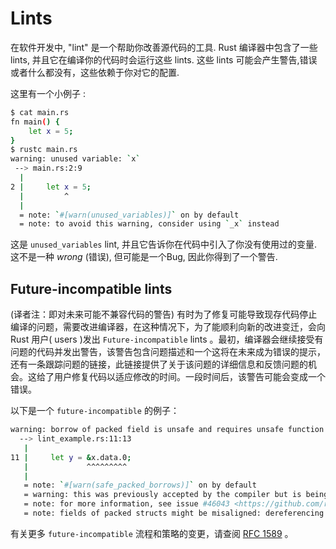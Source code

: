 # Lints

在软件开发中,  "lint" 是一个帮助你改善源代码的工具. Rust 编译器中包含了一些 lints, 并且它在编译你的代码时会运行这些 lints. 这些 lints 可能会产生警告,错误或者什么都没有，这些依赖于你对它的配置.

这里有一个小例子 :

```bash
$ cat main.rs
fn main() {
    let x = 5;
}
$ rustc main.rs
warning: unused variable: `x`
 --> main.rs:2:9
  |
2 |     let x = 5;
  |         ^
  |
  = note: `#[warn(unused_variables)]` on by default
  = note: to avoid this warning, consider using `_x` instead
```

这是 `unused_variables` lint, 并且它告诉你在代码中引入了你没有使用过的变量. 这不是一种 *wrong* (错误), 但可能是一个Bug, 因此你得到了一个警告.


## Future-incompatible lints
(译者注：即对未来可能不兼容代码的警告)
有时为了修复可能导致现存代码停止编译的问题，需要改进编译器，在这种情况下，为了能顺利向新的改进变迁，会向 Rust 用户( users )发出 `Future-incompatible` lints 。最初，编译器会继续接受有问题的代码并发出警告，该警告包含问题描述和一个这将在未来成为错误的提示，还有一条跟踪问题的链接，此链接提供了关于该问题的详细信息和反馈问题的机会。这给了用户修复代码以适应修改的时间。一段时间后，该警告可能会变成一个错误。

以下是一个 `future-incompatible` 的例子：

```bash
warning: borrow of packed field is unsafe and requires unsafe function or block (error E0133)
  --> lint_example.rs:11:13
   |
11 |     let y = &x.data.0;
   |             ^^^^^^^^^
   |
   = note: `#[warn(safe_packed_borrows)]` on by default
   = warning: this was previously accepted by the compiler but is being phased out; it will become a hard error in a future release!
   = note: for more information, see issue #46043 <https://github.com/rust-lang/rust/issues/46043>
   = note: fields of packed structs might be misaligned: dereferencing a misaligned pointer or even just creating a misaligned reference is undefined behavior
```
有关更多 `future-incompatible` 流程和策略的变更，请查阅 [RFC 1589](https://github.com/rust-lang/rfcs/blob/master/text/1589-rustc-bug-fix-procedure.md) 。
